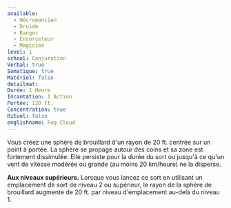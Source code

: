 ```yaml
---
available:
  - Nécromancien
  - Druide
  - Ranger
  - Ensorceleur
  - Magicien
level: 1
school: Conjuration
Verbal: true
Somatique: true
Matériel: false
detailmat: 
Durée: 1 Heure
Incantation: 1 Action
Portée: 120 ft.
Concentration: true
Rituel: false
englishname: Fog Cloud
---
```

Vous créez une sphère de brouillard d'un rayon de 20 ft. centrée sur un point à portée. La sphère se propage autour des coins et sa zone est fortement dissimulée. Elle persiste pour la durée du sort ou jusqu'à ce qu'un vent de vitesse modérée ou grande (au moins 20 km/heure) ne la disperse.

**Aux niveaux supérieurs.** Lorsque vous lancez ce sort en utilisant un emplacement de sort de niveau 2 ou supérieur, le rayon de la sphère de brouillard augmente de 20 ft. par niveau d'emplacement au-delà du niveau 1.
